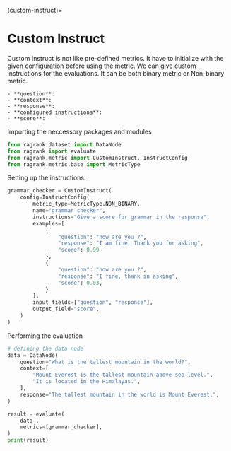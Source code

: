 (custom-instruct)=
# Custom Instruct

Custom Instruct is not like pre-defined metrics. It have to initialize with the given configuration before using the metric. We can give custom instructions for the evaluations. It can be both binary metric or Non-binary metric.

```{Hint}
- **question**:
- **context**:
- **response**:
- **configured instructions**:
- **score**:
```

Importing the neccessory packages and modules
```python
from ragrank.dataset import DataNode
from ragrank import evaluate
from ragrank.metric import CustomInstruct, InstructConfig
from ragrank.metric.base import MetricType
```

Setting up the instructions.
```python
grammar_checker = CustomInstruct(
    config=InstructConfig(
        metric_type=MetricType.NON_BINARY,
        name="grammar checker",
        instructions="Give a score for grammar in the response",
        examples=[
            {
                "question": "how are you ?",
                "response": "I am fine, Thank you for asking",
                "score": 0.99
            },
            {
                "question": "how are you ?",
                "response": "I fine, thank in asking",
                "score": 0.03,
            }
        ],
        input_fields=["question", "response"],
        output_field="score",
    )
)
```

Performing the evaluation
```python
# defining the data node
data = DataNode(
    question="What is the tallest mountain in the world?",
    context=[
        "Mount Everest is the tallest mountain above sea level.",
        "It is located in the Himalayas.",
    ],
    response="The tallest mountain in the world is Mount Everest.",
)

result = evaluate(
    data ,
    metrics=[grammar_checker],
)
print(result)
```